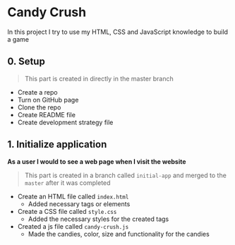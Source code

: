 # Candy Crush

In this project I try to use my HTML, CSS and JavaScript knowledge to build a game

## 0. Setup

> This part is created in directly in the master branch

- Create a repo
- Turn on GitHub page
- Clone the repo
- Create README file
- Create development strategy file

## 1. Initialize application

**As a user I would to see a web page when I visit the website**

> This part is created in a branch called `initial-app` and merged to the `master` after it was completed

- Create an HTML file called `index.html`
  - Added necessary tags or elements
- Create a CSS file called `style.css`
  - Added the necessary styles for the created tags
- Created a js file called `candy-crush.js`
  - Made the candies, color, size and functionality for the candies
